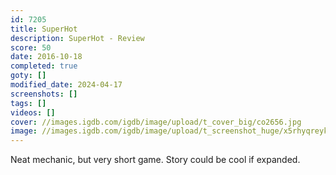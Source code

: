 ```yaml
---
id: 7205
title: SuperHot
description: SuperHot - Review
score: 50
date: 2016-10-18
completed: true
goty: []
modified_date: 2024-04-17
screenshots: []
tags: []
videos: []
cover: //images.igdb.com/igdb/image/upload/t_cover_big/co2656.jpg
image: //images.igdb.com/igdb/image/upload/t_screenshot_huge/x5rhyqreyktajtvzg91t.jpg
---
```

Neat mechanic, but very short game. Story could be cool if expanded.